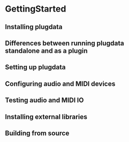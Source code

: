 # GettingStarted
## Installing plugdata


## Differences between running plugdata standalone and as a plugin


## Setting up plugdata


## Configuring audio and MIDI devices


## Testing audio and MIDI IO


## Installing external libraries


## Building from source


